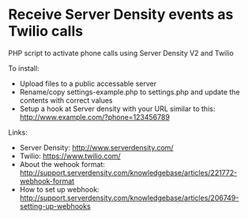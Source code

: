 Receive Server Density events as Twilio calls
====================

PHP script to activate phone calls using Server Density V2 and Twilio


To install:
- Upload files to a public accessable server
- Rename/copy settings-example.php to settings.php and update the contents with correct values
- Setup a hook at Server density with your URL similar to this: http://www.example.com/?phone=123456789




Links:
- Server Density: http://www.serverdensity.com/
- Twilio: https://www.twilio.com/
- About the wehook format: http://support.serverdensity.com/knowledgebase/articles/221772-webhook-format
- How to set up webhook: http://support.serverdensity.com/knowledgebase/articles/206749-setting-up-webhooks



